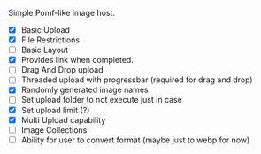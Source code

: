 Simple Pomf-like image host.


- [x] Basic Upload
- [x] File Restrictions
- [ ] Basic Layout
- [x] Provides link when completed.
- [ ] Drag And Drop upload
- [ ] Threaded upload with progressbar (required for drag and drop)
- [x] Randomly generated image names
- [ ] Set upload folder to not execute just in case
- [x] Set upload limit (?)
- [x] Multi Upload capability
- [ ] Image Collections
- [ ] Ability for user to convert format (maybe just to webp for now)
